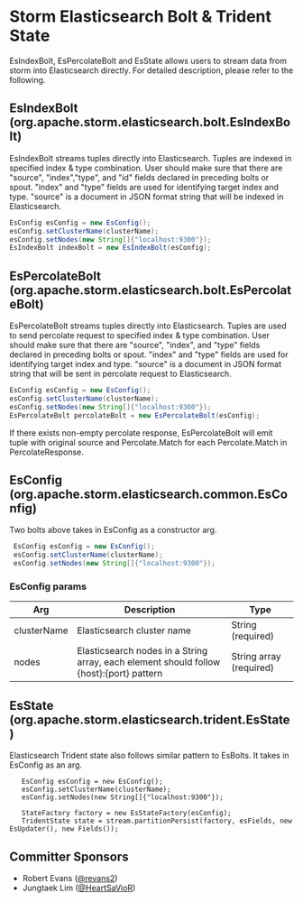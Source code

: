 # Storm Elasticsearch Bolt & Trident State

  EsIndexBolt, EsPercolateBolt and EsState allows users to stream data from storm into Elasticsearch directly.
  For detailed description, please refer to the following.

## EsIndexBolt (org.apache.storm.elasticsearch.bolt.EsIndexBolt)

EsIndexBolt streams tuples directly into Elasticsearch. Tuples are indexed in specified index & type combination. 
User should make sure that there are "source", "index","type", and "id" fields declared in preceding bolts or spout.
"index" and "type" fields are used for identifying target index and type.
"source" is a document in JSON format string that will be indexed in Elasticsearch.

```java
EsConfig esConfig = new EsConfig();
esConfig.setClusterName(clusterName);
esConfig.setNodes(new String[]{"localhost:9300"});
EsIndexBolt indexBolt = new EsIndexBolt(esConfig);
```

## EsPercolateBolt (org.apache.storm.elasticsearch.bolt.EsPercolateBolt)

EsPercolateBolt streams tuples directly into Elasticsearch. Tuples are used to send percolate request to specified index & type combination. 
User should make sure that there are "source", "index", and "type" fields declared in preceding bolts or spout.
"index" and "type" fields are used for identifying target index and type.
"source" is a document in JSON format string that will be sent in percolate request to Elasticsearch.

```java
EsConfig esConfig = new EsConfig();
esConfig.setClusterName(clusterName);
esConfig.setNodes(new String[]{"localhost:9300"});
EsPercolateBolt percolateBolt = new EsPercolateBolt(esConfig);
```

If there exists non-empty percolate response, EsPercolateBolt will emit tuple with original source and Percolate.Match
for each Percolate.Match in PercolateResponse.

## EsConfig (org.apache.storm.elasticsearch.common.EsConfig)
  
Two bolts above takes in EsConfig as a constructor arg.

  ```java
   EsConfig esConfig = new EsConfig();
   esConfig.setClusterName(clusterName);
   esConfig.setNodes(new String[]{"localhost:9300"});
  ```

### EsConfig params

|Arg  |Description | Type
|---	|--- |---
|clusterName | Elasticsearch cluster name | String (required) |
|nodes | Elasticsearch nodes in a String array, each element should follow {host}:{port} pattern | String array (required) |


 
## EsState (org.apache.storm.elasticsearch.trident.EsState)

Elasticsearch Trident state also follows similar pattern to EsBolts. It takes in EsConfig as an arg.

```code
   EsConfig esConfig = new EsConfig();
   esConfig.setClusterName(clusterName);
   esConfig.setNodes(new String[]{"localhost:9300"});

   StateFactory factory = new EsStateFactory(esConfig);
   TridentState state = stream.partitionPersist(factory, esFields, new EsUpdater(), new Fields());
 ```
  
## Committer Sponsors

 * Robert Evans ([@revans2](https://github.com/revans2))
 * Jungtaek Lim ([@HeartSaVioR](https://github.com/HeartSaVioR))
